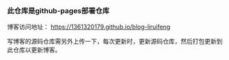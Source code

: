 ### 此仓库是github-pages部署仓库  
博客访问地址： https://1361320179.github.io/blog-liruifeng

写博客的源码仓库需另外上传一下，每次更新时，更新源码仓库，然后打包更新到此仓库以更新博客。
